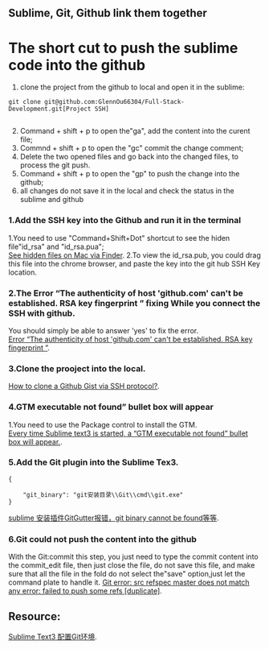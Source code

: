 ## Sublime, Git, Github link them together


# The short cut to push the sublime code into the github

1. clone the project from the github to local and open it in the sublime:  
```
git clone git@github.com:GlennOu66304/Full-Stack-Development.git[Project SSH]


```

2. Command + shift + p to open the"ga", add the content into the curent file;  
3. Commnd + shift + p to open the "gc"  commit the change comment;  
4. Delete the two opened files and go back into the changed files, to process the git push.  
5. Command + shift + p to open the "gp" to push the change into the github;   
6. all changes do not save it in the local and check the status in the sublime and github


### 1.Add the SSH key into the Github and run it in the terminal
1.You need to use "Command+Shift+Dot" shortcut to see the hiden file"id_rsa" and 
"id_rsa.pua";  
[See hidden files on Mac via Finder](https://setapp.com/how-to/show-hidden-files-on-mac#:~:text=See%20hidden%20files%20on%20Mac%20via%20Finder&text=In%20Finder%2C%20open%20up%20your,2%20to%20hide%20them%20again!). 
2.To view the id_rsa.pub, you could drag this file into the chrome browser, and paste the key into the git hub SSH Key location.   
### 2.The Error “The authenticity of host 'github.com' can't be established. RSA key fingerprint ” fixing  While you connect the SSH with github. 
You should simply be able to answer 'yes' to fix the error.  
[Error “The authenticity of host 'github.com' can't be established. RSA key fingerprint ”](https://stackoverflow.com/questions/47707922/error-the-authenticity-of-host-github-com-cant-be-established-rsa-key-finge). 

### 3.Clone the prooject into the local.  
[How to clone a Github Gist via SSH protocol?](https://stackoverflow.com/questions/18019142/how-to-clone-a-github-gist-via-ssh-protocol). 

### 4.GTM executable not found” bullet box will appear

1.You need to use the Package control to install the GTM.  
[ Every time Sublime text3 is started, a “GTM executable not found” bullet box will appear.](https://ddcode.net/2019/05/11/every-time-sublime-text3-is-started-a-gtm-executable-not-found-bullet-box-will-appear/). 


### 5.Add the Git plugin into the Sublime Tex3. 
```
{

	"git_binary": "git安装目录\\Git\\cmd\\git.exe"
}
```
[sublime 安装插件GitGutter报错，git binary cannot be found等等](https://www.shuzhiduo.com/A/x9J2kjE56o/). 

### 6.Git could not push the content into the github
With the Git:commit this step, you just need to type the commit content into the
commit_edit file, then just close the file, do not save this file, and make sure that all the file in the fold do not select the"save" option,just let the command plate to handle it.
[Git error: src refspec master does not match any error: failed to push some refs [duplicate]](https://stackoverflow.com/questions/12452042/git-error-src-refspec-master-does-not-match-any-error-failed-to-push-some-refs). 

## Resource:  
[Sublime Text3 配置Git环境](https://segmentfault.com/a/1190000008761006). 

